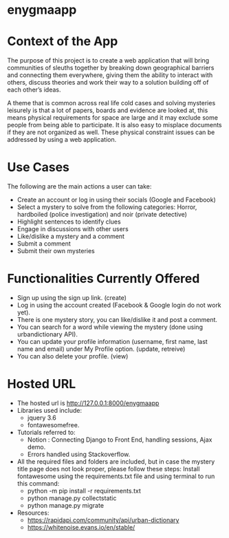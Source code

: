 # enygmaapp

# Context of the App
The purpose of this project is to create a web application that will bring communities of sleuths together by breaking down geographical barriers and connecting them everywhere, giving them the ability to interact with others, discuss theories and work their way to a solution building off of each other’s ideas. 

A theme that is common across real life cold cases and solving mysteries leisurely is that a lot of papers, boards and evidence are looked at, this means physical requirements for space are large and it may exclude some people from being able to participate. It is also easy to misplace documents if they are not organized as well. These physical constraint issues can be addressed by using a web application.

# Use Cases
The following are the main actions a user can take:
- Create an account or log in using their socials (Google and Facebook)
-	Select a mystery to solve from the following categories: Horror, hardboiled (police investigation) and noir (private detective)
-	Highlight sentences to identify clues
-	Engage in discussions with other users
-	Like/dislike a mystery and a comment
-	Submit a comment
- Submit their own mysteries


# Functionalities Currently Offered
- Sign up using the sign up link. (create)
- Log in using the account created (Facebook & Google login do not work yet).
- There is one mystery story, you can like/dislike it and post a comment.
- You can search for a word while viewing the mystery (done using urbandictionary API).
- You can update your profile information (username, first name, last name and email) under My Profile option. (update, retreive)
- You can also delete your profile. (view)
 
# Hosted URL
- The hosted url is http://127.0.0.1:8000/enygmaapp
- Libraries used include: 
  - jquery 3.6
  - fontawesomefree. 
- Tutorials referred to: 
  - Notion : Connecting Django to Front End, handling sessions, Ajax demo. 
  - Errors handled using Stackoverflow.
-	All the required files and folders are included, but in case the mystery title page does not look proper, please follow these steps:
	Install fontawesome using the requirements.txt file and using terminal to run this command: 
	- python -m pip install -r requirements.txt
	- python manage.py collectstatic
	- python manage.py migrate
- Resources:
	- https://rapidapi.com/community/api/urban-dictionary
	- https://whitenoise.evans.io/en/stable/
